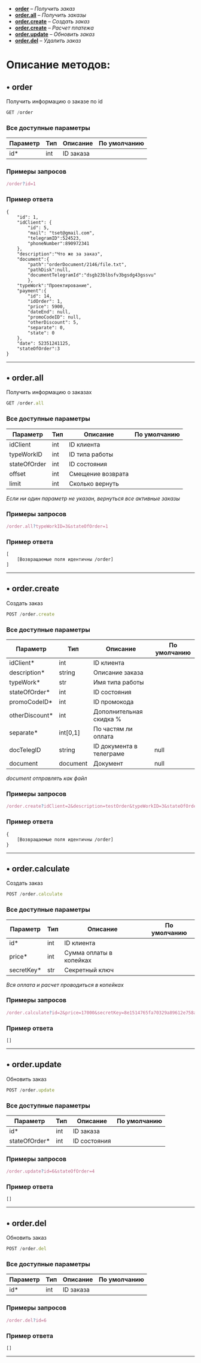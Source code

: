 - [**order**](#-order) – *Получить заказ*
- [**order.all**](#-orderall) – *Получить заказы*
- [**order.create**](#-ordercreate) – *Создать заказ*
- [**order.create**](#-ordercalculate) – *Расчет платежа*
- [**order.update**](#-orderupdate) – *Обновить заказ*
- [**order.del**](#-orderdel) – *Удалить заказ*
# Описание методов: 

## • order
Получить информацию о заказе по id
```js
GET /order
```

### Все доступные параметры
Параметр | Тип | Описание | По умолчанию
-- | -- | -- | --
id* | int | ID заказа


### Примеры запросов
```js
/order?id=1
```

### Пример ответа
```
{
    "id": 1,
    "idClient": {
        "id": 5,
        "mail": "tset@gmail.com",
        "telegramID":524523,
        "phoneNumber":890972341
    },
    "description":"Что же за заказ",
    "document":{
        "path":"orderDocument/2146/file.txt",
        "pathDisk":null,
        "documentTelegramId":"dsgb23blbsfv3bgsdg43gssvu"
        },
    "typeWork":"Проектирование",
    "payment":{
        "id": 14,
        "idOrder": 1,
        "price": 5900,
        "dateEnd": null,
        "promoCodeID": null,
        "otherDiscount": 5,
        "separate": 0,
        "state": 0
    },
    "date": 52351241125,
    "stateOfOrder":3
}
```
***



## • order.all
Получить информацию о заказах
```js
GET /order.all
```

### Все доступные параметры
Параметр | Тип | Описание | По умолчанию
-- | -- | -- | --
idClient | int | ID клиента
typeWorkID | int | ID типа работы
stateOfOrder | int | ID состояния
offset | int | Смещение возврата
limit | int | Сколько вернуть

*Если ни один параметр не указан, вернуться все активные заказы*

### Примеры запросов
```js
/order.all?typeWorkID=3&stateOfOrder=1
```

### Пример ответа
```
[
    [Возвращаемые поля идентичны /order]
]
```
***



## • order.create
Создать заказ
```js
POST /order.create
```

### Все доступные параметры
Параметр | Тип | Описание | По умолчанию
-- | -- | -- | --
idClient* | int | ID клиента
description* | string | Описание заказа
typeWork* | str | Имя типа работы
stateOfOrder* | int | ID состояния
promoCodeID* | int | ID промокода
otherDiscount* | int | Дополнительная скидка %
separate* | int[0,1] | По частям ли оплата
docTelegID | string | ID документа в телеграме | null
document | document | Документ | null

*document отправлять как файл*

### Примеры запросов
```js
/order.create?idClient=2&description=testOrder&typeWorkID=3&stateOfOrder=1
```

### Пример ответа
```
{
    [Возвращаемые поля идентичны /order]
}
```
***



## • order.calculate
Создать заказ
```js
POST /order.calculate
```

### Все доступные параметры
Параметр | Тип | Описание | По умолчанию
-- | -- | -- | --
id* | int | ID клиента
price* | int | Сумма оплаты в копейках
secretKey* | str | Секретный ключ

*Вся оплата и расчет проводиться в копейках*

### Примеры запросов
```js
/order.calculate?id=2&price=17000&secretKey=8e1514765fa70329a89612e758af5f9f
```

### Пример ответа
```
[]
```
***



## • order.update
Обновить заказ
```js
POST /order.update
```

### Все доступные параметры
Параметр | Тип | Описание | По умолчанию
-- | -- | -- | --
id* | int | ID заказа
stateOfOrder* | int | ID состояния


### Примеры запросов
```js
/order.update?id=6&stateOfOrder=4
```

### Пример ответа
```
[]
```
***



## • order.del
Обновить заказ
```js
POST /order.del
```

### Все доступные параметры
Параметр | Тип | Описание | По умолчанию
-- | -- | -- | --
id* | int | ID заказа

### Примеры запросов
```js
/order.del?id=6
```

### Пример ответа
```
[]
```
***